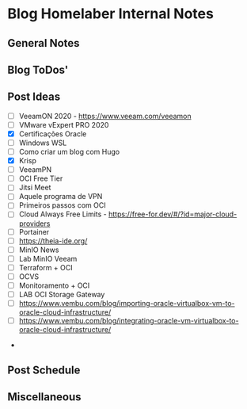 # Blog Homelaber Internal Notes

## General Notes

## Blog ToDos'

## Post Ideas

- [ ] VeeamON 2020 - https://www.veeam.com/veeamon
- [ ] VMware vExpert PRO 2020
- [X] Certificações Oracle
- [ ] Windows WSL
- [ ] Como criar um blog com Hugo
- [X] Krisp
- [ ] VeeamPN
- [ ] OCI Free Tier
- [ ] Jitsi Meet
- [ ] Aquele programa de VPN
- [ ] Primeiros passos com OCI
- [ ] Cloud Always Free Limits - https://free-for.dev/#/?id=major-cloud-providers
- [ ] Portainer
- [ ] https://theia-ide.org/
- [ ] MinIO News
- [ ] Lab MinIO Veeam
- [ ] Terraform + OCI 
- [ ] OCVS
- [ ] Monitoramento + OCI
- [ ] LAB OCI Storage Gateway
- [ ] https://www.vembu.com/blog/importing-oracle-virtualbox-vm-to-oracle-cloud-infrastructure/
- [ ] https://www.vembu.com/blog/integrating-oracle-vm-virtualbox-to-oracle-cloud-infrastructure/
- 

## Post Schedule

## Miscellaneous
